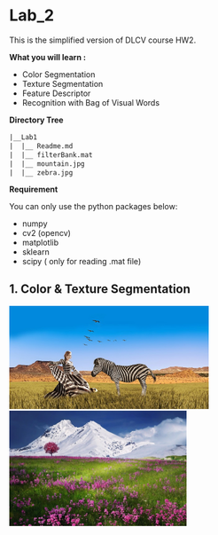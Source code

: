 ﻿# Lab_2 

This is the simplified version of DLCV course HW2.

**What you will learn :**
- Color Segmentation
- Texture Segmentation
- Feature Descriptor
- Recognition with Bag of Visual Words


**Directory Tree**
```
|__Lab1
|  |__ Readme.md
|  |__ filterBank.mat
|  |__ mountain.jpg
|  |__ zebra.jpg
```

**Requirement**

You can only use the python packages below:

 - numpy
 - cv2 (opencv)
 - matplotlib
 - sklearn
 - scipy  ( only  for reading .mat file)

## 1. Color & Texture Segmentation

<img src="zebra.jpg" alt="zebra" width="360px"/> <img src="mountain.jpg" alt="mountain" width="320px"/>

